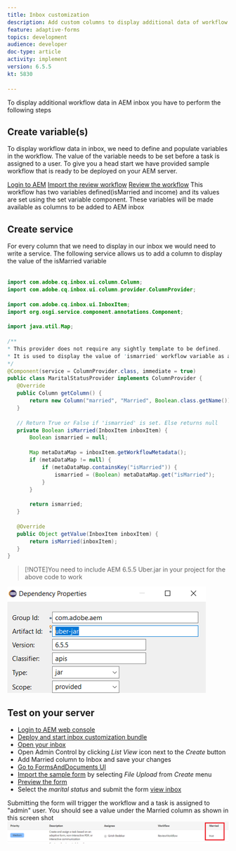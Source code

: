 ```yaml
---
title: Inbox customization
description: Add custom columns to display additional data of workflow
feature: adaptive-forms
topics: development
audience: developer
doc-type: article
activity: implement
version: 6.5.5
kt: 5830

---
```



 To display additional workflow data in AEM inbox you have to perform the following steps

 ## Create variable(s)

To display workflow data in inbox, we need to define and populate variables in the workflow. The value of the variable needs to be set before a task is assigned to a user. To give you a head start we have provided sample workflow that is ready to be deployed on your AEM server.


 [Login to AEM](http://localhost:4502/crx/de/index.jsp)
 [Import the review workflow](assets/review-workflow.zip)
 [Review the workflow](http://localhost:4502/editor.html/conf/global/settings/workflow/models/reviewworkflow.html)
 This workflow has two variables defined(isMarried and income) and its values are set using the set variable component. These variables will be made available as columns to be added to AEM inbox

 ## Create service

 For every column that we need to display in our inbox we would need to write a service. The following service allows us to add a column to display the value of the isMarried variable

 ```java
 
import com.adobe.cq.inbox.ui.column.Column;
import com.adobe.cq.inbox.ui.column.provider.ColumnProvider;

import com.adobe.cq.inbox.ui.InboxItem;
import org.osgi.service.component.annotations.Component;

import java.util.Map;

/**
 * This provider does not require any sightly template to be defined.
 * It is used to display the value of 'ismarried' workflow variable as a column in inbox
 */
@Component(service = ColumnProvider.class, immediate = true)
public class MaritalStatusProvider implements ColumnProvider {
    @Override
    public Column getColumn() {
        return new Column("married", "Married", Boolean.class.getName());
    }

    // Return True or False if 'ismarried' is set. Else returns null
    private Boolean isMarried(InboxItem inboxItem) {
        Boolean ismarried = null;

        Map metaDataMap = inboxItem.getWorkflowMetadata();
        if (metaDataMap != null) {
            if (metaDataMap.containsKey("isMarried")) {
                ismarried = (Boolean) metaDataMap.get("isMarried");
            }
        }

        return ismarried;
    }

    @Override
    public Object getValue(InboxItem inboxItem) {
        return isMarried(inboxItem);
    }
}

 ```

>[!NOTE]You need to include AEM 6.5.5 Uber.jar in your project for the above code to work

![uber-jar](assets/uber-jar.PNG)

## Test on your server

* [Login to AEM web console](http://localhost:4502/system/console/bundles)
* [Deploy and start inbox customization bundle](assets/inboxcustomization.inboxcustomization.core-1.0-SNAPSHOT.jar)
* [Open your inbox](http://localhost:4502/aem/inbox)
* Open Admin Control by clicking _List View_ icon next to the _Create_ button
* Add Married column to Inbox and save your changes
* [Go to FormsAndDocuments UI](http://localhost:4502/aem/forms.html/content/dam/formsanddocuments)
* [Import the sample form](assets/snap-form.zip) by selecting _File Upload_ from _Create_ menu
* [Preview the form](http://localhost:4502/content/dam/formsanddocuments/snapform/jcr:content?wcmmode=disabled)
* Select the _marital status_ and submit the form 
[view inbox](http://localhost:4502/aem/inbox)

Submitting the form will trigger the workflow and a task is assigned to "admin" user. You should see a value under the Married column as shown in this screen shot
![married-column](assets/married-column.PNG)
